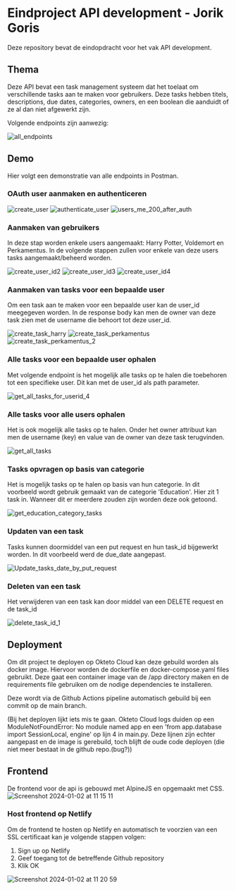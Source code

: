 # Eindproject API development - Jorik Goris

Deze repository bevat de eindopdracht voor het vak API development.

## Thema

Deze API bevat een task management systeem dat het toelaat om verschillende tasks aan te maken voor gebruikers. Deze tasks hebben titels, descriptions, due dates, categories, owners, en een boolean die aanduidt of ze al dan niet afgewerkt zijn.

Volgende endpoints zijn aanwezig:

![all_endpoints](https://github.com/Jorik-Goris/api-eindproject/assets/95848835/e3e0e212-beeb-4091-ae4d-564176682941)

## Demo

Hier volgt een demonstratie van alle endpoints in Postman.

### OAuth user aanmaken en authenticeren

![create_user](https://github.com/Jorik-Goris/api-eindproject/assets/95848835/59970993-867e-410a-8ff5-9be5693ac780)
![authenticate_user](https://github.com/Jorik-Goris/api-eindproject/assets/95848835/24b8581d-c85f-444d-8905-76c98f2afa65)
![users_me_200_after_auth](https://github.com/Jorik-Goris/api-eindproject/assets/95848835/70b76a0a-2775-4f4d-aa2c-06b3eec804d0)

### Aanmaken van gebruikers

In deze stap worden enkele users aangemaakt: Harry Potter, Voldemort en Perkamentus. In de volgende stappen zullen voor enkele van deze users tasks aangemaakt/beheerd worden.

![create_user_id2](https://github.com/Jorik-Goris/api-eindproject/assets/95848835/d0bb2b1f-e26c-46e7-869b-31af6889a8d1)
![create_user_id3](https://github.com/Jorik-Goris/api-eindproject/assets/95848835/848cf28f-09ca-416e-a195-0c4e1d4e5a62)
![create_user_id4](https://github.com/Jorik-Goris/api-eindproject/assets/95848835/6e68447b-d5a8-4116-9980-65ccd2db916c)

### Aanmaken van tasks voor een bepaalde user

Om een task aan te maken voor een bepaalde user kan de user_id meegegeven worden. In de response body kan men de owner van deze task zien met de username die behoort tot deze user_id.

![create_task_harry](https://github.com/Jorik-Goris/api-eindproject/assets/95848835/433be1be-9633-43a6-a334-eb20553e54ed)
![create_task_perkamentus](https://github.com/Jorik-Goris/api-eindproject/assets/95848835/2c26c22b-df8d-4399-b806-79cec62f73bf)
![create_task_perkamentus_2](https://github.com/Jorik-Goris/api-eindproject/assets/95848835/dda0c4d6-1a0e-4305-9357-2eb59e582264)

### Alle tasks voor een bepaalde user ophalen

Met volgende endpoint is het mogelijk alle tasks op te halen die toebehoren tot een specifieke user. Dit kan met de user_id als path parameter.

![get_all_tasks_for_userid_4](https://github.com/Jorik-Goris/api-eindproject/assets/95848835/ea02d038-2a37-46f6-b462-81fcdfb67ce5)

### Alle tasks voor alle users ophalen

Het is ook mogelijk alle tasks op te halen. Onder het owner attribuut kan men de username (key) en value van de owner van deze task terugvinden.

![get_all_tasks](https://github.com/Jorik-Goris/api-eindproject/assets/95848835/5f4f794e-3021-4d1c-bae5-ccf2827d9f48)

### Tasks opvragen op basis van categorie

Het is mogelijk tasks op te halen op basis van hun categorie. In dit voorbeeld wordt gebruik gemaakt van de categorie 'Education'. Hier zit 1 task in. Wanneer dit er meerdere zouden zijn worden deze ook getoond.

![get_education_category_tasks](https://github.com/Jorik-Goris/api-eindproject/assets/95848835/f9fbb3c6-0ab4-4617-87dc-ae1ba9f1ed11)

### Updaten van een task

Tasks kunnen doormiddel van een put request en hun task_id bijgewerkt worden. In dit voorbeeld werd de due_date aangepast.

![Update_tasks_date_by_put_request](https://github.com/Jorik-Goris/api-eindproject/assets/95848835/94f9792e-00d6-4315-9c63-2d03ebe6b8bc)

### Deleten van een task

Het verwijderen van een task kan door middel van een DELETE request en de task_id

![delete_task_id_1](https://github.com/Jorik-Goris/api-eindproject/assets/95848835/165a1ff8-6f8b-46b4-aec2-9267c900341e)

## Deployment

Om dit project te deployen op Okteto Cloud kan deze gebuild worden als docker image. Hiervoor worden de dockerfile en docker-compose.yaml files gebruikt. Deze gaat een container image van de /app directory maken en de requirements file gebruiken om de nodige dependencies te installeren.

Deze wordt via de Github Actions pipeline automatisch gebuild bij een commit op de main branch.

(Bij het deployen lijkt iets mis te gaan. Okteto Cloud logs duiden op een ModuleNotFoundError: No module named app en een 'from app.database import SessionLocal, engine' op lijn 4 in main.py. Deze lijnen zijn echter aangepast en de image is gerebuild, toch blijft de oude code deployen (die niet meer bestaat in de github repo.(bug?))


## Frontend

De frontend voor de api is gebouwd met AlpineJS en opgemaakt met CSS.
![Screenshot 2024-01-02 at 11 15 11](https://github.com/Jorik-Goris/api-eindproject/assets/95848835/d41f7b4d-08d0-49ab-95c9-a3ab053eb4ca)

### Host frontend op Netlify

Om de frontend te hosten op Netlify en automatisch te voorzien van een SSL certificaat kan je volgende stappen volgen:

1. Sign up op Netlify
2. Geef toegang tot de betreffende Github repository
3. Klik OK

![Screenshot 2024-01-02 at 11 20 59](https://github.com/Jorik-Goris/api-eindproject/assets/95848835/89484d31-b773-4239-a3d0-1e7c52028250)



